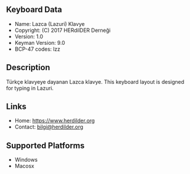 Keyboard Data
-------------

* Name:           Lazca (Lazuri) Klavye
* Copyright:      (C) 2017 HERdilDER Derneği
* Version:        1.0
* Keyman Version: 9.0
* BCP-47 codes:   lzz

Description
-----------

Türkçe klavyeye dayanan Lazca klavye. This keyboard layout is designed for typing in Lazuri.

Links
-----

 * Home:     <https://www.herdilder.org>
 * Contact:  <bilgi@herdilder.org>
 
Supported Platforms
-------------------

 * Windows
 * Macosx